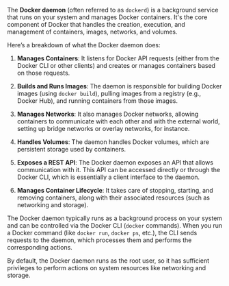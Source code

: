 
The **Docker daemon** (often referred to as `dockerd`) is a background service that runs on your system and manages Docker containers. It's the core component of Docker that handles the creation, execution, and management of containers, images, networks, and volumes.

Here’s a breakdown of what the Docker daemon does:

1. **Manages Containers**: It listens for Docker API requests (either from the Docker CLI or other clients) and creates or manages containers based on those requests.
    
2. **Builds and Runs Images**: The daemon is responsible for building Docker images (using `docker build`), pulling images from a registry (e.g., Docker Hub), and running containers from those images.
    
3. **Manages Networks**: It also manages Docker networks, allowing containers to communicate with each other and with the external world, setting up bridge networks or overlay networks, for instance.
    
4. **Handles Volumes**: The daemon handles Docker volumes, which are persistent storage used by containers.
    
5. **Exposes a REST API**: The Docker daemon exposes an API that allows communication with it. This API can be accessed directly or through the Docker CLI, which is essentially a client interface to the daemon.
    
6. **Manages Container Lifecycle**: It takes care of stopping, starting, and removing containers, along with their associated resources (such as networking and storage).
    

The Docker daemon typically runs as a background process on your system and can be controlled via the Docker CLI (`docker` commands). When you run a Docker command (like `docker run`, `docker ps`, etc.), the CLI sends requests to the daemon, which processes them and performs the corresponding actions.

By default, the Docker daemon runs as the root user, so it has sufficient privileges to perform actions on system resources like networking and storage.